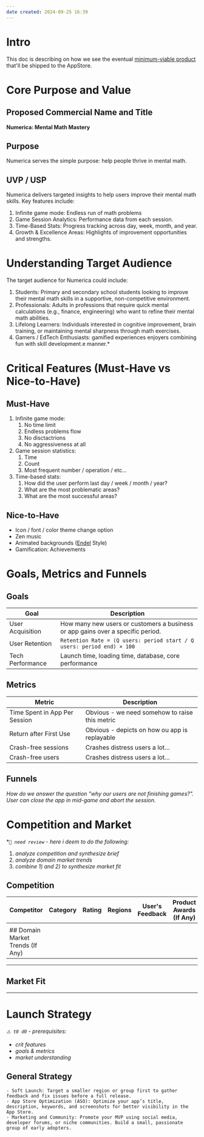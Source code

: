 ```yaml
---
date created: 2024-09-25 16:39
---
```


# Intro

This doc is describing on how we see the eventual [minimum-viable product](https://en.wikipedia.org/wiki/Minimum_viable_product) that'll be shipped to the AppStore.

# Core Purpose and Value

## Proposed Commercial Name and Title

**Numerica: Mental Math Mastery**

## Purpose

Numerica serves the simple purpose: help people thrive in mental math.

## UVP / USP

Numerica delivers targeted insights to help users improve their mental math skills. Key features include:

1. Infinite game mode: Endless run of math problems
2. Game Session Analytics: Performance data from each session.
3. Time-Based Stats: Progress tracking across day, week, month, and year.
4. Growth & Excellence Areas: Highlights of improvement opportunities and strengths.

# Understanding Target Audience

The target audience for Numerica could include:

1. Students: Primary and secondary school students looking to improve their mental math skills in a supportive, non-competitive environment.
2. Professionals: Adults in professions that require quick mental calculations (e.g., finance, engineering) who want to refine their mental math abilities.
3. Lifelong Learners: Individuals interested in cognitive improvement, brain training, or maintaining mental sharpness through math exercises.
4. Gamers / EdTech Enthusiasts: gamified experiences enjoyers combining fun with skill development.e manner.*

# Critical Features (Must-Have vs Nice-to-Have)

## Must-Have

1. Infinite game mode:
   1. No time limit
   2. Endless problems flow
   3. No disctactrions
   4. No aggressiveness at all
2. Game session statistics:
   1. Time
   2. Count
   3. Most frequent number / operation / etc…
3. Time-based stats:
   1. How did the user perform last day / week / month / year?
   2. What are the most problematic areas?
   3. What are the most successful areas?

## Nice-to-Have

- Icon / font / color theme change option
- Zen music
- Animated backgrounds ([Endel](https://endel.io) Style)
- Gamification: Achievements

# Goals, Metrics and Funnels

## Goals

| Goal             | Description                                                                     |
| ---------------- | ------------------------------------------------------------------------------- |
| User Acquisition | How many new users or customers a business or app gains over a specific period. |
| User Retention   | `Retention Rate = (Q users: period start / Q users: period end) × 100`          |
| Tech Performance | Launch time, loading time, database, core performance                           |

## Metrics

| Metric                        | Description                                    |
| ----------------------------- | ---------------------------------------------- |
| Time Spent in App Per Session | Obvious - we need somehow to raise this metric |
| Return after First Use        | Obvious - depicts on how ou app is replayable  |
| Crash-free sessions           | Crashes distress users a lot…                  |
| Crash-free users              | Crashes distress users a lot…                  |

## Funnels

_How do we answer the question "why our users are not finishing games?". User can close the app in mid-game and abort the session._

# Competition and Market

*_`👀 need review` - here i deem to do the following:_

1. _analyze competition and synthesize brief_
2. _analyze domain market trends_
3. _combine 1) and 2) to synthesize market fit_

## Competition

| Competitor                       | Category | Rating | Regions | User's Feedback | Product Awards (If Any) | Gaps and Pitfalls | Age Rating | Market Share | Pricing Model | Features | User Engagement | Update Frequency | Customer Support | Languages |
| -------------------------------- | -------- | ------ | ------- | --------------- | ----------------------- | ----------------- | ---------- | ------------ | ------------- | -------- | --------------- | ---------------- | ---------------- | --------- |
|                                  |          |        |         |                 |                         |                   |            |              |               |          |                 |                  |                  |           |
| ## Domain Market Trends (If Any) |          |        |         |                 |                         |                   |            |              |               |          |                 |                  |                  |           |

---

## Market Fit

---

# Launch Strategy

_`⚠️ t0 d0` - prerequisites:_

- _crit features_
- _goals & metrics_
- _market understanding_

## General Strategy

```
- Soft Launch: Target a smaller region or group first to gather feedback and fix issues before a full release.
- App Store Optimization (ASO): Optimize your app’s title, description, keywords, and screenshots for better visibility in the App Store.
- Marketing and Community: Promote your MVP using social media, developer forums, or niche communities. Build a small, passionate group of early adopters.
```
